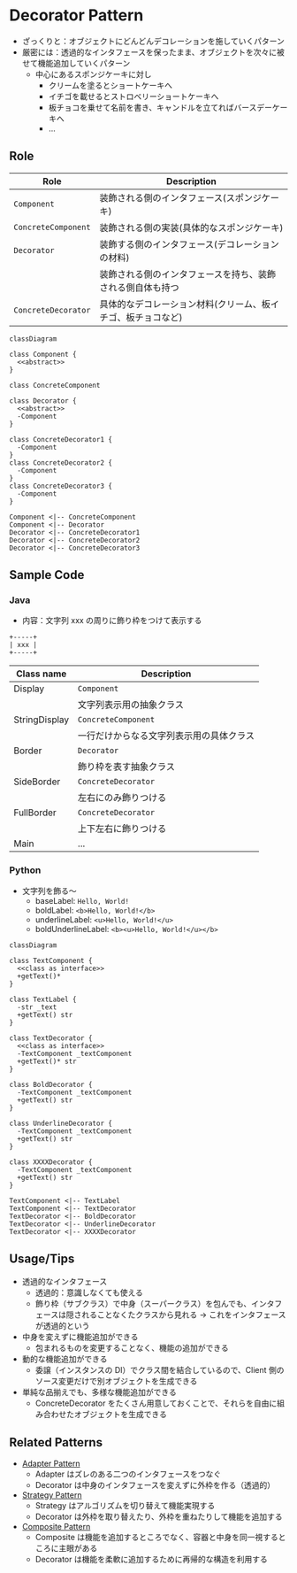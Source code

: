# Decorator Pattern

- ざっくりと：オブジェクトにどんどんデコレーションを施していくパターン
- 厳密には：透過的なインタフェースを保ったまま、オブジェクトを次々に被せて機能追加していくパターン
  - 中心にあるスポンジケーキに対し
    - クリームを塗るとショートケーキへ
    - イチゴを載せるとストロベリーショートケーキへ
    - 板チョコを乗せて名前を書き、キャンドルを立てればバースデーケーキへ
    - ...

## Role

| Role                | Description                                                  |
| ------------------- | ------------------------------------------------------------ |
| `Component`         | 装飾される側のインタフェース(スポンジケーキ)                 |
| `ConcreteComponent` | 装飾される側の実装(具体的なスポンジケーキ)                   |
| `Decorator`         | 装飾する側のインタフェース(デコレーションの材料)             |
|                     | 装飾される側のインタフェースを持ち、装飾される側自体も持つ   |
| `ConcreteDecorator` | 具体的なデコレーション材料(クリーム、板イチゴ、板チョコなど) |

```mermaid
classDiagram

class Component {
  <<abstract>>
}

class ConcreteComponent

class Decorator {
  <<abstract>>
  -Component
}

class ConcreteDecorator1 {
  -Component
}
class ConcreteDecorator2 {
  -Component
}
class ConcreteDecorator3 {
  -Component
}

Component <|-- ConcreteComponent
Component <|-- Decorator
Decorator <|-- ConcreteDecorator1
Decorator <|-- ConcreteDecorator2
Decorator <|-- ConcreteDecorator3
```

## Sample Code

### Java

- 内容：文字列 xxx の周りに飾り枠をつけて表示する

```
+-----+
| xxx |
+-----+
```

| Class name    | Description                              |
| ------------- | ---------------------------------------- |
| Display       | `Component`                              |
|               | 文字列表示用の抽象クラス                 |
| StringDisplay | `ConcreteComponent`                      |
|               | 一行だけからなる文字列表示用の具体クラス |
| Border        | `Decorator`                              |
|               | 飾り枠を表す抽象クラス                   |
| SideBorder    | `ConcreteDecorator`                      |
|               | 左右にのみ飾りつける                     |
| FullBorder    | `ConcreteDecorator`                      |
|               | 上下左右に飾りつける                     |
| Main          | ...                                      |

### Python

- 文字列を飾る〜
  - baseLabel: `Hello, World!`
  - boldLabel: `<b>Hello, World!</b>`
  - underlineLabel: `<u>Hello, World!</u>`
  - boldUnderlineLabel: `<b><u>Hello, World!</u></b>`

```mermaid
classDiagram

class TextComponent {
  <<class as interface>>
  +getText()*
}

class TextLabel {
  -str _text
  +getText() str
}

class TextDecorator {
  <<class as interface>>
  -TextComponent _textComponent
  +getText()* str
}

class BoldDecorator {
  -TextComponent _textComponent
  +getText() str
}

class UnderlineDecorator {
  -TextComponent _textComponent
  +getText() str
}

class XXXXDecorator {
  -TextComponent _textComponent
  +getText() str
}

TextComponent <|-- TextLabel
TextComponent <|-- TextDecorator
TextDecorator <|-- BoldDecorator
TextDecorator <|-- UnderlineDecorator
TextDecorator <|-- XXXXDecorator
```

## Usage/Tips

- 透過的なインタフェース
  - 透過的：意識しなくても使える
  - 飾り枠（サブクラス）で中身（スーパークラス）を包んでも、インタフェースは隠されることなくたクラスから見れる → これをインタフェースが透過的という
- 中身を変えずに機能追加ができる
  - 包まれるものを変更することなく、機能の追加ができる
- 動的な機能追加ができる
  - 委譲（インスタンスの DI）でクラス間を結合しているので、Client 側のソース変更だけで別オブジェクトを生成できる
- 単純な品揃えでも、多様な機能追加ができる
  - ConcreteDecorator をたくさん用意しておくことで、それらを自由に組み合わせたオブジェクトを生成できる

## Related Patterns

- [Adapter Pattern](../02-adapter-pattern/)
  - Adapter はズレのある二つのインタフェースをつなぐ
  - Decorator は中身のインタフェースを変えずに外枠を作る（透過的）
- [Strategy Pattern](../10-strategy-pattern/)
  - Strategy はアルゴリズムを切り替えて機能実現する
  - Decorator は外枠を取り替えたり、外枠を重ねたりして機能を追加する
- [Composite Pattern](../11-composite-pattern/)
  - Composite は機能を追加するところでなく、容器と中身を同一視するところに主眼がある
  - Decorator は機能を柔軟に追加するために再帰的な構造を利用する
